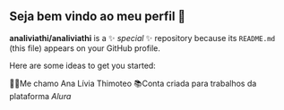 ## **Seja bem vindo ao meu perfil** 🩷
**analiviathi/analiviathi** is a ✨ _special_ ✨ repository because its `README.md` (this file) appears on your GitHub profile.

Here are some ideas to get you started:

🧍‍♀️Me chamo Ana Lívia Thimoteo
📚Conta criada para trabalhos da plataforma _Alura_


